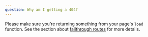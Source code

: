 ```yaml
---
question: Why am I getting a 404?
---
```


Please make sure you're returning something from your page's `load` function. See the section about [fallthrough routes](/docs#routing-advanced-fallthrough-routes) for more details.
